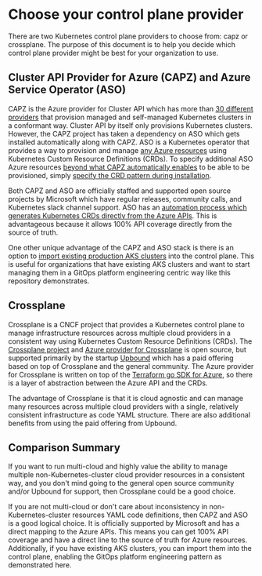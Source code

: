 # Choose your control plane provider

There are two Kubernetes control plane providers to choose from: capz or crossplane.  The purpose of this document is to help you decide which control plane provider might be best for your organization to use.

## Cluster API Provider for Azure (CAPZ) and Azure Service Operator (ASO)

CAPZ is the Azure provider for Cluster API which has more than [30 different providers](https://cluster-api.sigs.k8s.io/reference/providers) that provision managed and self-managed Kubernetes clusters in a conformant way.  Cluster API by itself only provisions Kubernetes clusters.  However, the CAPZ project has taken a dependency on ASO which gets installed automatically along with CAPZ.  ASO is a Kubernetes operator that provides a way to provision and manage [any Azure resources](https://azure.github.io/azure-service-operator/reference/) using Kubernetes Custom Resource Definitions (CRDs).  To specify additional ASO Azure resources [beyond what CAPZ automatically enables](https://github.com/kubernetes-sigs/cluster-api-provider-azure/blob/main/Makefile#L169) to be able to be provisioned, simply [specify the CRD pattern during installation](https://capz.sigs.k8s.io/topics/aso.html?highlight=ASO#using-aso-for-non-capz-resources).

Both CAPZ and ASO are officially staffed and supported open source projects by Microsoft which have regular releases, community calls, and Kubernetes slack channel support.  ASO has an [automation process which generates Kubernetes CRDs directly from the Azure APIs](https://azure.github.io/azure-service-operator/contributing/generator-overview/).  This is advantageous because it allows 100% API coverage directly from the source of truth.

One other unique advantage of the CAPZ and ASO stack is there is an option to [import existing production AKS clusters](https://capz.sigs.k8s.io/managed/adopting-clusters) into the control plane.  This is useful for organizations that have existing AKS clusters and want to start managing them in a GitOps platform engineering centric way like this repository demonstrates.

## Crossplane

Crossplane is a CNCF project that provides a Kubernetes control plane to manage infrastructure resources across multiple cloud providers in a consistent way using Kubernetes Custom Resource Definitions (CRDs).  The [Crossplane project](https://github.com/crossplane/crossplane) and [Azure provider for Crossplane](https://github.com/crossplane-contrib/provider-upjet-azure) is open source, but supported primarily by the startup [Upbound](https://www.upbound.io/) which has a paid offering based on top of Crossplane and the general community.  The Azure provider for Crossplane is written on top of the [Terraform go SDK for Azure](https://github.com/crossplane-contrib/provider-upjet-azure/blob/35c73f51f9b32091717de22c79a7928c2802f3c6/go.mod#L18), so there is a layer of abstraction between the Azure API and the CRDs.

The advantage of Crossplane is that it is cloud agnostic and can manage many resources across multiple cloud providers with a single, relatively consistent infrastructure as code YAML structure. There are also additional benefits from using the paid offering from Upbound.

## Comparison Summary

If you want to run multi-cloud and highly value the ability to manage multiple non-Kubernetes-cluster cloud provider resources in a consistent way, and you don't mind going to the general open source community and/or Upbound for support, then Crossplane could be a good choice.

If you are not multi-cloud or don't care about inconsistency in non-Kubernetes-cluster resources YAML code definitions, then CAPZ and ASO is a good logical choice.  It is officially supported by Microsoft and has a direct mapping to the Azure APIs.  This means you can get 100% API coverage and have a direct line to the source of truth for Azure resources.  Additionally, if you have existing AKS clusters, you can import them into the control plane, enabling the GitOps platform engineering pattern as demonstrated here.
